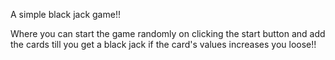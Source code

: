 A simple black jack game!!

Where you can start the game randomly on clicking the start button and add the cards till you get a black jack if the card's values increases you loose!!
